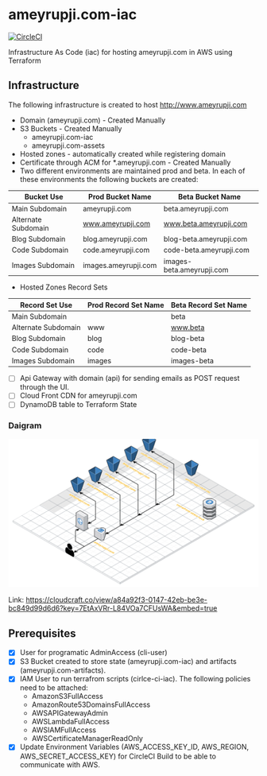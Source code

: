 # ameyrupji.com-iac

[![CircleCI](https://circleci.com/gh/ameyrupji/ameyrupji.com-iac.svg?style=svg)](https://circleci.com/gh/ameyrupji/ameyrupji.com-iac)

Infrastructure As Code (iac) for hosting ameyrupji.com in AWS using Terraform

## Infrastructure
The following infrastructure is created to host http://www.ameyrupji.com
- Domain (ameyrupji.com) - Created Manually
- S3 Buckets - Created Manually
  - ameyrupji.com-iac
  - ameyrupji.com-assets
- Hosted zones - automatically created while registering domain
- Certificate through ACM for *.ameyrupji.com - Created Manually
- Two different environments are maintained prod and beta. In each of these environments the following buckets are created:

Bucket Use | Prod Bucket Name | Beta Bucket Name
--- | --- | --- 
Main Subdomain | ameyrupji.com | beta.ameyrupji.com
Alternate Subdomain | www.ameyrupji.com | www.beta.ameyrupji.com
Blog Subdomain | blog.ameyrupji.com | blog-beta.ameyrupji.com
Code Subdomain | code.ameyrupji.com | code-beta.ameyrupji.com
Images Subdomain | images.ameyrupji.com | images-beta.ameyrupji.com

- Hosted Zones Record Sets

Record Set Use | Prod Record Set Name | Beta Record Set Name
--- | --- | --- 
Main Subdomain |  | beta
Alternate Subdomain | www | www.beta
Blog Subdomain | blog | blog-beta
Code Subdomain | code | code-beta
Images Subdomain | images | images-beta
- [ ] Api Gateway with domain (api) for sending emails as POST request through the UI.
- [ ] Cloud Front CDN for ameyrupji.com
- [ ] DynamoDB table to Terraform State

### Daigram
![Infrastructure Diagram](/images/ameyrupji.com-blueprint.png)

Link:
https://cloudcraft.co/view/a84a92f3-0147-42eb-be3e-bc849d99d6d6?key=7EtAxVRr-L84VOa7CFUsWA&embed=true


## Prerequisites
- [x] User for programatic AdminAccess (cli-user)
- [x] S3 Bucket created to store state (ameyrupji.com-iac) and artifacts (ameyrupji.com-artifacts).
- [x] IAM User to run terrafrom scripts (cirlce-ci-iac). The following policies need to be attached:
    - AmazonS3FullAccess
    - AmazonRoute53DomainsFullAccess
    - AWSAPIGatewayAdmin
    - AWSLambdaFullAccess
    - AWSIAMFullAccess
    - AWSCertificateManagerReadOnly
- [x] Update Environment Variables (AWS_ACCESS_KEY_ID, AWS_REGION, AWS_SECRET_ACCESS_KEY) for CircleCI Build to be able to communicate with AWS.
